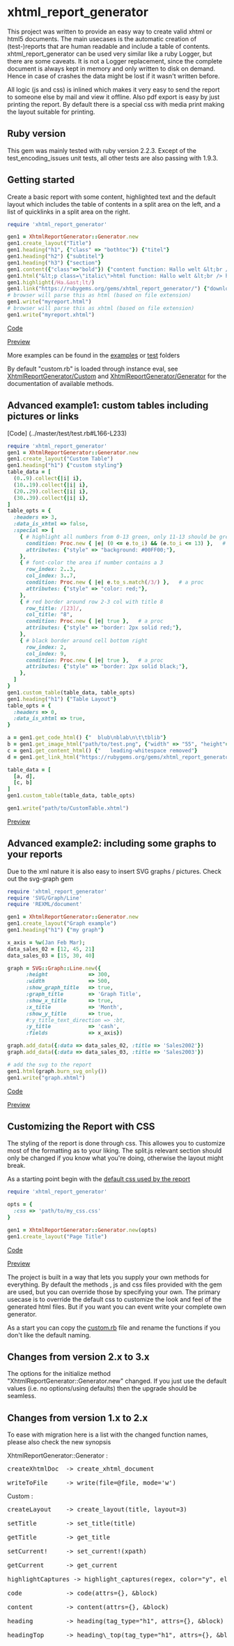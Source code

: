 xhtml_report_generator
======================

This project was written to provide an easy way to create valid xhtml or html5 documents.
The main usecases is the automatic creation of (test-)reports that are human readable and include a table of contents.
xhtml_report_generator can be used very similar like a ruby Logger, but there are some caveats.
It is not a Logger replacement, since the complete document is always kept in memory and
only written to disk on demand. Hence in case of crashes the data might be lost if it wasn't written before.

All logic (js and css) is inlined which makes it very easy to send the report to someone else by mail and view it offline.
Also pdf export is easy by just printing the report. By default there is a special css with media print making the layout suitable for printing.

Ruby version
-----
This gem was mainly tested with ruby version 2.2.3. Except of the test_encoding_issues unit tests, all other tests are
also passing with 1.9.3.


Getting started
-------------
Create a basic report with some content, highlighted text and the default layout which includes the table of contents in
a split area on the left, and a list of quicklinks in a split area on the right.

```ruby
require 'xhtml_report_generator'

gen1 = XhtmlReportGenerator::Generator.new
gen1.create_layout("Title")
gen1.heading("h1", {"class" => "bothtoc"}) {"titel"}
gen1.heading("h2") {"subtitel"}
gen1.heading("h3") {"section"}
gen1.content({"class"=>"bold"}) {"content function: Hallo welt &lt;br /> html test &lt;span class=\"r\" >red span test&lt;/span>"}
gen1.html("&lt;p class=\"italic\">html function: Hallo welt &lt;br /> html test &lt;span class=\"r\" >red span test&lt;/span>&lt;/p>")
gen1.highlight(/Ha.&ast;lt/)
gen1.link("https://rubygems.org/gems/xhtml_report_generator/") {"download the gem"}
# browser will parse this as html (based on file extension)
gen1.write("myreport.html")
# browser will parse this as xhtml (based on file extension)
gen1.write("myreport.xhtml")
```

[Code](../master/examples/basic_report.rb)

[Preview](https://cdn.rawgit.com/lumean/xhtml-report-generator/master/examples/basic_report.html)


More examples can be found in the [examples](../master/examples) or
[test](../master/test) folders


By default "custom.rb" is loaded through instance eval, see
[XhtmlReportGenerator/Custom](http://www.rubydoc.info/gems/xhtml_report_generator/Custom) and
[XhtmlReportGenerator/Generator](http://www.rubydoc.info/gems/xhtml_report_generator/XhtmlReportGenerator/Generator)
for the documentation of available methods.

Advanced example1: custom tables including pictures or links
----------------------------------
[Code] (../master/test/test.rb#L166-L233)

```ruby
require 'xhtml_report_generator'
gen1 = XhtmlReportGenerator::Generator.new
gen1.create_layout("Custom Table")
gen1.heading("h1") {"custom styling"}
table_data = [
  (0..9).collect{|i| i},
  (10..19).collect{|i| i},
  (20..29).collect{|i| i},
  (30..39).collect{|i| i},
]
table_opts = {
  :headers => 3,
  :data_is_xhtml => false,
  :special => [
    { # highlight all numbers from 0-13 green, only 11-13 should be green since the others are part of heading
      condition: Proc.new { |e| (0 <= e.to_i) && (e.to_i <= 13) },   # a proc
      attributes: {"style" => "background: #00FF00;"},
    },
    { # font-color the area if number contains a 3
      row_index: 2..3,
      col_index: 3..7,
      condition: Proc.new { |e| e.to_s.match(/3/) },   # a proc
      attributes: {"style" => "color: red;"},
    },
    { # red border around row 2-3 col with title 8
      row_title: /[23]/,
      col_title: "8",
      condition: Proc.new { |e| true },   # a proc
      attributes: {"style" => "border: 2px solid red;"},
    },
    { # black border around cell bottom right
      row_index: 2,
      col_index: 9,
      condition: Proc.new { |e| true },   # a proc
      attributes: {"style" => "border: 2px solid black;"},
    },
  ]
}
gen1.custom_table(table_data, table_opts)
gen1.heading("h1") {"Table Layout"}
table_opts = {
  :headers => 0,
  :data_is_xhtml => true,
}

a = gen1.get_code_html() {"  blub\nblab\n\t\tblib"}
b = gen1.get_image_html("path/to/test.png", {"width" => "55", "height"=> "20", "alt" => "some_interesting_text"})
c = gen1.get_content_html() {"   leading-whitespace removed"}
d = gen1.get_link_html("https://rubygems.org/gems/xhtml_report_generator/") {"download the gem"}

table_data = [
  [a, d],
  [c, b]
]
gen1.custom_table(table_data, table_opts)

gen1.write("path/to/CustomTable.xhtml")
```
[Preview](https://cdn.rawgit.com/lumean/xhtml-report-generator/master/test/CustomTableReference.xhtml)


Advanced example2: including some graphs to your reports
----------------------------------
Due to the xml nature it is also easy to insert SVG graphs / pictures. Check out the svg-graph gem

```ruby
require 'xhtml_report_generator'
require 'SVG/Graph/Line'
require 'REXML/document'

gen1 = XhtmlReportGenerator::Generator.new
gen1.create_layout("Graph example")
gen1.heading("h1") {"my graph"}

x_axis = %w(Jan Feb Mar);
data_sales_02 = [12, 45, 21]
data_sales_03 = [15, 30, 40]

graph = SVG::Graph::Line.new({
      :height             => 300,
      :width              => 500,
      :show_graph_title   => true,
      :graph_title        => 'Graph Title',
      :show_x_title       => true,
      :x_title            => 'Month',
      :show_y_title       => true,
      #:y_title_text_direction => :bt,
      :y_title            => 'cash',
      :fields             => x_axis})

graph.add_data({:data => data_sales_02, :title => 'Sales2002'})
graph.add_data({:data => data_sales_03, :title => 'Sales2003'})

# add the svg to the report
gen1.html(graph.burn_svg_only())
gen1.write("graph.xhtml")

```

[Code](../master/examples/graph.rb)

[Preview](https://cdn.rawgit.com/lumean/xhtml-report-generator/master/examples/graph.xhtml)


Customizing the Report with CSS
-------------------------------
The styling of the report is done through css. This allowes you to customize most of the formatting as to your liking.
The split.js relevant section should only be changed if you know what you're doing, otherwise the layout might break.

As a starting point begin with the [default css used by the report](../master/lib/xhtml_report_generator/style_template.css)
```ruby
require 'xhtml_report_generator'

opts = {
  :css => 'path/to/my_css.css'
}

gen1 = XhtmlReportGenerator::Generator.new(opts)
gen1.create_layout("Page Title")

```

[Code](../master/examples/custom_css.rb)

[Preview](https://cdn.rawgit.com/lumean/xhtml-report-generator/master/examples/custom_css.html)

The project is built in a way that lets you supply your own methods for everything. By default the methods , js and css files provided
with the gem are used, but you can override those by specifying your own. The primary usecase is to override the default css
to customize the look and feel of the generated html files. But if you want you can event write your complete own generator.

As a start you can copy the [custom.rb](../master/lib/xhtml_report_generator/custom.rb) file and rename the functions if you don't like the
default naming.


Changes from version 2.x to 3.x
-------------------------------
The options for the initialize method "XhtmlReportGenerator::Generator.new" changed.
If you just use the default values (i.e. no options/using defaults) then the upgrade should be
seamless.

Changes from version 1.x to 2.x
-------------------------------
To ease with migration here is a list with the changed function names, please also check the new synopsis

XhtmlReportGenerator::Generator :

<pre>
createXhtmlDoc  -> create_xhtml_document

writeToFile	    -> write(file=@file, mode='w')
</pre>

Custom :

<pre>
createLayout 	-> create_layout(title, layout=3)

setTitle		-> set_title(title)

getTitle		-> get_title

setCurrent!		-> set_current!(xpath)

getCurrent		-> get_current

highlightCaptures -> highlight_captures(regex, color="y", el = @current)

code 			-> code(attrs={}, &block)

content			-> content(attrs={}, &block)

heading			-> heading(tag_type="h1", attrs={}, &block)

headingTop		-> heading\_top(tag_type="h1", attrs={}, &block)

</pre>
